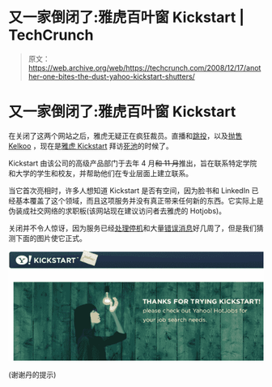 # 又一家倒闭了:雅虎百叶窗 Kickstart | TechCrunch

> 原文：<https://web.archive.org/web/https://techcrunch.com/2008/12/17/another-one-bites-the-dust-yahoo-kickstart-shutters/>

# 又一家倒闭了:雅虎百叶窗 Kickstart

在关闭了这两个网站之后，雅虎无疑正在疯狂裁员。直播和[跳投](https://web.archive.org/web/20230305215220/https://techcrunch.com/2008/12/17/yahoo-putting-jumpcut-in-the-deadpool/)，以及[抛售 Kelkoo](https://web.archive.org/web/20230305215220/https://techcrunch.com/2008/11/21/yahoo-finally-sells-kelkoo-and-brings-cash-in/) ，现在是[雅虎 Kickstart](https://web.archive.org/web/20230305215220/http://kickstart.yahoo.com/) 拜访[死池](https://web.archive.org/web/20230305215220/https://techcrunch.com/tag/deadpool/)的时候了。

Kickstart 由该公司的高级产品部门于去年 4 月~~和 11 月~~推出，旨在联系特定学院和大学的学生和校友，并帮助他们在专业层面上建立联系。

当它首次亮相时，许多人想知道 Kickstart 是否有空间，因为脸书和 LinkedIn 已经基本覆盖了这个领域，而且这项服务并没有真正带来任何新的东西。它实际上是伪装成社交网络的求职板(该网站现在建议访问者去雅虎的 Hotjobs)。

关闭并不令人惊讶，因为服务已经[处理停机](https://web.archive.org/web/20230305215220/http://yahoovibes.com/2008/11/yahoo-live-to-be-phased-out-kickstart-to-follow/)和大量[错误消息](https://web.archive.org/web/20230305215220/http://www.centernetworks.com/yahoo-live-kickstart-closed)好几周了，但是我们猜测下面的图片使它正式。

[![](img/ece36b3107a5083d24b4137a13e60ce1.png "yahoo-kickstart")](https://web.archive.org/web/20230305215220/https://techcrunch.com/wp-content/uploads/2008/12/yahoo-kickstart.jpg)

(谢谢丹的提示)
